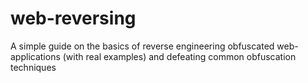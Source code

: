 # web-reversing
A simple guide on the basics of reverse engineering obfuscated web-applications (with real examples) and defeating common obfuscation techniques

